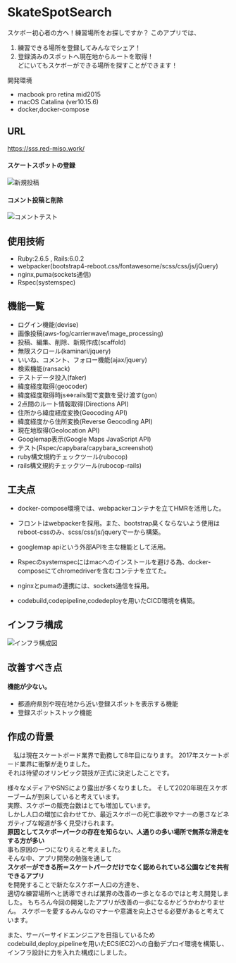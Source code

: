 # SkateSpotSearch
スケボー初心者の方へ！練習場所をお探しですか？
このアプリでは、
  1. 練習できる場所を登録してみんなでシェア！
  2. 登録済みのスポットへ現在地からルートを取得！  
どにいてもスケボーができる場所を探すことができます！

開発環境
- macbook pro retina mid2015
- macOS Catalina (ver10.15.6)
- docker,docker-compose

URL
---
https://sss.red-miso.work/

#### スケートスポットの登録
![新規投稿](https://media.giphy.com/media/IflyP6yeKsaD55Qazk/giphy.gif)

#### コメント投稿と削除
![コメントテスト](https://media.giphy.com/media/JoCNcrn5CrK1jUifyW/giphy.gif)


使用技術
---
- Ruby:2.6.5 , Rails:6.0.2
- webpacker(bootstrap4-reboot.css/fontawesome/scss/css/js/jQuery)
- nginx,puma(sockets通信)
- Rspec(systemspec)


機能一覧
---
- ログイン機能(devise)
- 画像投稿(aws-fog/carrierwave/image_processing)
- 投稿、編集、削除、新規作成(scaffold)
- 無限スクロール(kaminari/jquery)
- いいね、コメント、フォロー機能(ajax/jquery)
- 検索機能(ransack)
- テストデータ投入(faker)
- 緯度経度取得(geocoder)
- 緯度経度取得時js⇔rails間で変数を受け渡す(gon)
- 2点間のルート情報取得(Directions API)
- 住所から緯度経度変換(Geocoding API)
- 緯度経度から住所変換(Reverse Geocoding API)
- 現在地取得(Geolocation API)
- Googlemap表示(Google Maps JavaScript API)
- テスト(Rspec/capybara/capybara_screenshot)
- ruby構文規約チェックツール(rubocop)
- rails構文規約チェックツール(rubocop-rails)


工夫点
---
- docker-compose環境では、webpackerコンテナを立てHMRを活用した。

- フロントはwebpackerを採用。また、bootstrap臭くならないよう使用はreboot-cssのみ、scss/css/js/jqueryで一から構築。

- googlemap apiという外部APIを主な機能として活用。

- Rspecのsystemspecにはmacへのインストールを避ける為、docker-composeにてchromedriverを含むコンテナを立てた。

- nginxとpumaの連携には、sockets通信を採用。

- codebuild,codepipeline,codedeployを用いたCICD環境を構築。


インフラ構成
---
![インフラ構成図](https://github.com/uechikohei/SkateSpotSearch/blob/images/skatespot.png)


改善すべき点
---
#### 機能が少ない。
- 都道府県別や現在地から近い登録スポットを表示する機能
- 登録スポットストック機能


作成の背景
---
　私は現在スケートボード業界で勤務して8年目になります。
2017年スケートボード業界に衝撃が走りました。  
それは待望のオリンピック競技が正式に決定したことです。

様々なメディアやSNSにより露出が多くなりました。
そして2020年現在スケボーブームが到来していると考えています。  
実際、スケボーの販売台数はとても増加しています。  
しかし人口の増加に合わせてか、最近スケボーの死亡事故やマナーの悪さなどネガティブな報道が多く見受けられます。  
**原因としてスケボーパークの存在を知らない、人通りの多い場所で無茶な滑走をする方が多い**  
事も原因の一つになりえると考えました。  
そんな中、アプリ開発の勉強を通して  
**スケボーができる所＝スケートパークだけでなく認められている公園などを共有できるアプリ**  
を開発することで新たなスケボー人口の方達を、  
適切な練習場所へと誘導できれば業界の改善の一歩となるのではと考え開発しました。
もちろん今回の開発したアプリが改善の一歩になるかどうかわかりません。
スケボーを愛するみんなのマナーや意識を向上させる必要があると考えています。  

また、サーバーサイドエンジニアを目指しているため  
codebuild,deploy,pipelineを用いたECS(EC2)への自動デプロイ環境を構築し、インフラ設計に力を入れた構成にしました。